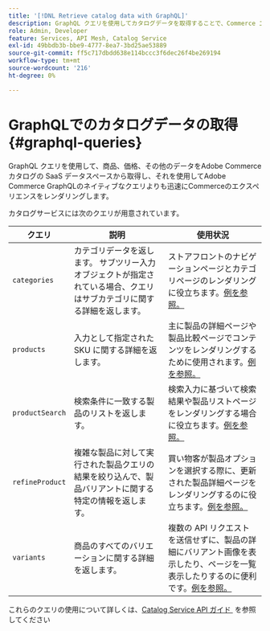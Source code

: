 ```yaml
---
title: '[!DNL Retrieve catalog data with GraphQL]'
description: GraphQL クエリを使用してカタログデータを取得することで、Commerce エクスペリエンスを強化できます。
role: Admin, Developer
feature: Services, API Mesh, Catalog Service
exl-id: 49bbdb3b-bbe9-4777-8ea7-3bd25ae53889
source-git-commit: ff5c717dbdd638e114bccc3f6dec26f4be269194
workflow-type: tm+mt
source-wordcount: '216'
ht-degree: 0%

---
```


# GraphQLでのカタログデータの取得 {#graphql-queries}

GraphQL クエリを使用して、商品、価格、その他のデータをAdobe Commerce カタログの SaaS データスペースから取得し、それを使用してAdobe Commerce GraphQLのネイティブなクエリよりも迅速にCommerceのエクスペリエンスをレンダリングします。

カタログサービスには次のクエリが用意されています。

| クエリ | 説明 | 使用状況 |
|-------|-------------|-------|
| `categories` | カテゴリデータを返します。 サブツリー入力オブジェクトが指定されている場合、クエリはサブカテゴリに関する詳細を返します。 | ストアフロントのナビゲーションページとカテゴリページのレンダリングに役立ちます。 [&#x200B; 例を参照。](https://developer.adobe.com/commerce/webapi/graphql/schema/catalog-service/queries/categories/) |
| `products` | 入力として指定された SKU に関する詳細を返します。 | 主に製品の詳細ページや製品比較ページでコンテンツをレンダリングするために使用されます。 [&#x200B; 例を参照。](https://developer.adobe.com/commerce/webapi/graphql/schema/catalog-service/queries/categories/) |
| `productSearch` | 検索条件に一致する製品のリストを返します。 | 検索入力に基づいて検索結果や製品リストページをレンダリングする場合に役立ちます。 [&#x200B; 例を参照。](https://developer.adobe.com/commerce/webapi/graphql/schema/catalog-service/queries/products/) |
| `refineProduct` | 複雑な製品に対して実行された製品クエリの結果を絞り込んで、製品バリアントに関する特定の情報を返します。 | 買い物客が製品オプションを選択する際に、更新された製品詳細ページをレンダリングするのに役立ちます。 [&#x200B; 例を参照。](https://developer.adobe.com/commerce/webapi/graphql/schema/catalog-service/queries/refine-product/) |
| `variants` | 商品のすべてのバリエーションに関する詳細を返します。 | 複数の API リクエストを送信せずに、製品の詳細にバリアント画像を表示したり、ページを一覧表示したりするのに便利です。 [&#x200B; 例を参照。](https://developer.adobe.com/commerce/webapi/graphql/schema/catalog-service/queries/product-variants/) |

これらのクエリの使用について詳しくは、[Catalog Service API ガイド &#x200B;](https://developer.adobe.com/commerce/webapi/graphql/schema/catalog-service/) を参照してください
